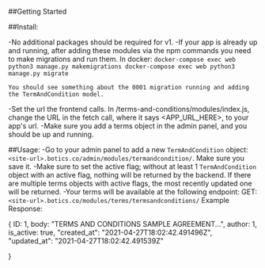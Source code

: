 ##Getting Started

##Install:

-No additional packages should be required for v1.
-If your app is already up and running, after adding these modules via the npm commands you need to make migrations and run them. In docker: 
	```docker-compose exec web python3 manage.py makemigrations
   	docker-compose exec web python3 manage.py migrate```

   	You should see something about the 0001 migration running and adding the TermAndCondition model.
-Set the url the frontend calls. In /terms-and-conditions/modules/index.js, change the URL in the fetch call, where it says <APP_URL_HERE>, to your app's url.
-Make sure you add a terms object in the admin panel, and you should be up and running.






##Usage:
-Go to your admin panel to add a new `TermAndCondition` object: `<site-url>.botics.co/admin/modules/termandcondition/`. Make sure you save it.
-Make sure to set the active flag; without at least 1 `TermAndCondition` object with an active flag, nothing will be returned by the backend. If there are multiple terms objects with active flags, the most recently updated one will be returned.
-Your terms will be available at the following endpoint:
GET: `<site-url>.botics.co/modules/terms/termsandconditions/`
Example Response: 

{
	ID: 1,
	body: "TERMS AND CONDITIONS SAMPLE AGREEMENT...",
	author: 1,
	is_active: true,
	"created_at": "2021-04-27T18:02:42.491496Z",
	"updated_at": "2021-04-27T18:02:42.491539Z"

}



